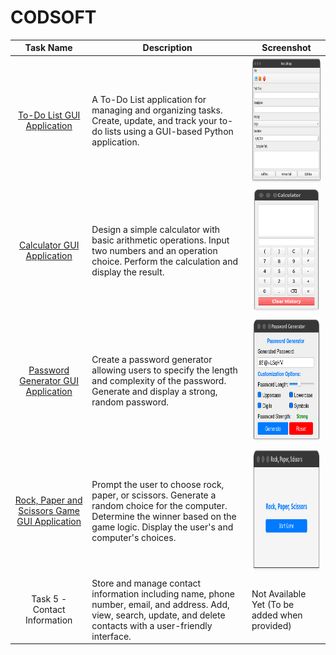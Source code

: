 # CODSOFT

| Task Name                              | Description                                                                                                                                                                              | Screenshot                                                                                                                                                                      |
| -------------------------------------- | ---------------------------------------------------------------------------------------------------------------------------------------------------------------------------------------- | ------------------------------------------------------------------------------------------------------------------------------------------------------------------------------- |
| <div align="center">[To-Do List GUI Application](https://github.com/mukundahire03/CODSOFT/tree/main/To%20Do%20GUI%20Application)</div> | A To-Do List application for managing and organizing tasks. Create, update, and track your to-do lists using a GUI-based Python application.                                        | <div align="center"><img src="https://github.com/mukundahire03/CODSOFT/blob/main/To%20Do%20GUI%20Application/Screenshot%20from%202024-01-18%2013-36-53.png" height="200"></div>                               |
| <div align="center">[Calculator GUI Application](https://github.com/mukundahire03/CODSOFT/tree/main/Calculator%20GUI%20Apllication)</div> | Design a simple calculator with basic arithmetic operations. Input two numbers and an operation choice. Perform the calculation and display the result.                               | <div align="center"><img src="https://github.com/mukundahire03/CODSOFT/blob/main/Calculator%20GUI%20Apllication/Screenshot%20from%202024-01-19%2000-30-21.png" height="200"></div>                          |
| <div align="center">[Password Generator GUI Application](https://github.com/mukundahire03/CODSOFT/tree/main/Password%20Generator%20GUI%20Apllication)</div> | Create a password generator allowing users to specify the length and complexity of the password. Generate and display a strong, random password.                                      | <div align="center"><img src="https://github.com/mukundahire03/CODSOFT/blob/main/Password%20Generator%20GUI%20Apllication/Screenshot%20from%202024-01-20%2017-24-56.png" height="200"></div>       |
| <div align="center">[Rock, Paper and Scissors Game GUI Application](https://github.com/mukundahire03/CODSOFT/tree/main/Rock%20Paper%20Scissors%20Game%20GUI%20Application)</div>| Prompt the user to choose rock, paper, or scissors. Generate a random choice for the computer. Determine the winner based on the game logic. Display the user's and computer's choices. | <div align="center"><img src="https://github.com/mukundahire03/CODSOFT/blob/main/Rock%20Paper%20Scissors%20Game%20GUI%20Application/Screenshots/Screenshot%20from%202024-01-21%2011-45-16.png" height="200"></div>       |
| <div align="center">Task 5 - Contact Information</div>            | Store and manage contact information including name, phone number, email, and address. Add, view, search, update, and delete contacts with a user-friendly interface.                | Not Available Yet (To be added when provided)                                                                                                                                |
